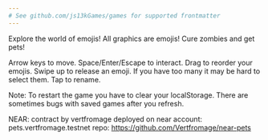 ```yaml
---
# See github.com/js13kGames/games for supported frontmatter
---
```

Explore the world of emojis! All graphics are emojis! Cure zombies and get pets!

Arrow keys to move. Space/Enter/Escape to interact.
Drag to reorder your emojis.
Swipe up to release an emoji. If you have too many it may be hard to select them.
Tap to rename.

Note: To restart the game you have to clear your localStorage. There are sometimes bugs with saved games after you refresh.

NEAR: contract by vertfromage deployed on near account: pets.vertfromage.testnet
repo: https://github.com/Vertfromage/near-pets